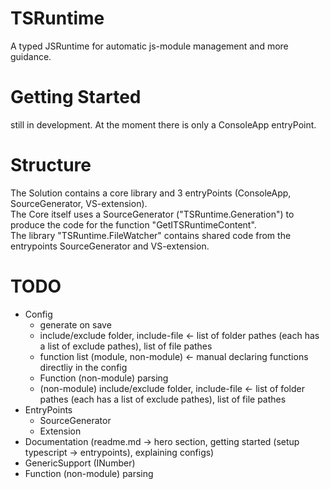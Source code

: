 # TSRuntime
A typed JSRuntime for automatic js-module management and more guidance.

# Getting Started
still in development. At the moment there is only a ConsoleApp entryPoint.

# Structure
The Solution contains a core library and 3 entryPoints (ConsoleApp, SourceGenerator, VS-extension).  
The Core itself uses a SourceGenerator ("TSRuntime.Generation") to produce the code for the function "GetITSRuntimeContent".  
The library "TSRuntime.FileWatcher" contains shared code from the entrypoints SourceGenerator and VS-extension.

# TODO
 * Config
   - generate on save
   - include/exclude folder, include-file <- list of folder pathes (each has a list of exclude pathes), list of file pathes
   - function list (module, non-module) <- manual declaring functions directliy in the config
   - Function (non-module) parsing
   - (non-module) include/exclude folder, include-file <- list of folder pathes (each has a list of exclude pathes), list of file pathes
 * EntryPoints
   - SourceGenerator
   - Extension
 * Documentation (readme.md -> hero section, getting started (setup typescript -> entrypoints), explaining configs)
 * GenericSupport (INumber<T>)
 * Function (non-module) parsing
